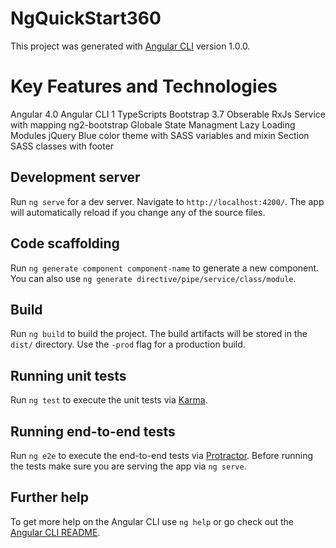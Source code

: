 # NgQuickStart360

This project was generated with [Angular CLI](https://github.com/angular/angular-cli) version 1.0.0.

 # Key Features and Technologies
Angular 4.0
Angular CLI 1
TypeScripts
Bootstrap 3.7
Obserable RxJs Service with mapping
ng2-bootstrap
Globale State Managment
Lazy Loading Modules
jQuery
Blue color theme with SASS variables and mixin
Section SASS classes with footer


## Development server

Run `ng serve` for a dev server. Navigate to `http://localhost:4200/`. The app will automatically reload if you change any of the source files.

## Code scaffolding

Run `ng generate component component-name` to generate a new component. You can also use `ng generate directive/pipe/service/class/module`.

## Build

Run `ng build` to build the project. The build artifacts will be stored in the `dist/` directory. Use the `-prod` flag for a production build.

## Running unit tests

Run `ng test` to execute the unit tests via [Karma](https://karma-runner.github.io).

## Running end-to-end tests

Run `ng e2e` to execute the end-to-end tests via [Protractor](http://www.protractortest.org/).
Before running the tests make sure you are serving the app via `ng serve`.

## Further help

To get more help on the Angular CLI use `ng help` or go check out the [Angular CLI README](https://github.com/angular/angular-cli/blob/master/README.md).
